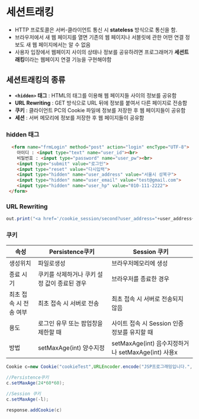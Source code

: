 # 세션트래킹

* HTTP 프로토콜은 서버-클라이언트 통신 시 **stateless** 방식으로 통신을 함.
* 브라우저에서 새 웹 페이지를 열면 기존의 웹 페이지나 서블릿에 관한 어떤 연결 정보도 새 웹 페이지에서는 알 수 없음 
* 사용자 입장에서 웹페이지 사이의 상태나 정보를 공유하려면 프로그래머가 **세션트래킹**이라는 웹페이지 연결 기능을 구현해야함   

## 세션트래킹의 종류 
* **`<hidden>` 태그** : HTML의 <hidden> 태그를 이용해 웹 페이지들 사이의 정보를 공유함 
* **URL Rewriting** : GET 방식으로 URL 뒤에 정보를 붙여서 다른 페이지로 전송함
* **쿠키** : 클라이언트 PC의 Cookie 파일에 정보를 저장한 후 웹 페이지들이 공유함
* **세션** : 서버 메모리에 정보를 저장한 후 웹 페이지들이 공유함

### hidden 태그
```html
  <form name="frmLogin" method="post" action="login" encType="UTF-8">
 	아이디 : <input type="text" name="user_id"><br>
 	비밀번호 : <input type="password" name="user_pw"><br>
 	<input type="submit" value="로그인">
 	<input type="reset" value="다시입력">
 	<input type="hidden" name="user_address" value="서울시 성북구">
 	<input type="hidden" name="user_email" value="test@gmail.com">
 	<input type="hidden" name="user_hp" value="010-111-2222">
 </form>
```

### URL Rewriting
```java
out.print("<a href='/cookie_session/second?user_address="+user_address+"'>두 번째 서블릿으로 보내기</a>");
```

### 쿠키   
|속성|Persistence쿠키|Session 쿠키|
|-|-|-|
|생성위치|파일로생성|브라우저메모리에 생성|
|종료 시기|쿠키를 삭제하거나 쿠키 설정 값이 종료된 경우|브라우저를 종료한 경우|
|최초 접속 시 전송 여부|최초 접속 시 서버로 전송|최초 접속 시 서버로 전송되지 않음|
|용도|로그인 유무 또는 팝업창을 제한할 때|사이트 접속 시 Session 인증 정보를 유지할 때|
|방법|setMaxAge(int) 양수지정|setMaxAge(int) 음수지정하거나 setMaxAge(int) 사용x|

```java
Cookie c=new Cookie("cookieTest",URLEncoder.encode("JSP프로그래밍입니다.","utf-8"));

//Persistence쿠키
c.setMaxAge(24*60*60); 

//Session 쿠키
c.setMaxAge(-l); 

response.addCookie(c)
```
